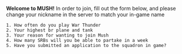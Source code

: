 __**Welcome to MUSH!**__
In order to join, fill out the form below, and please change your nickname in the server to match your in-game name
```
1. How often do you play War Thunder
2. Your highest br plane and tank
3. Your reason for wanting to join Mush
4. How many SRBs will you be able to partake in a week
5. Have you submitted an application to the squadron in game?
```